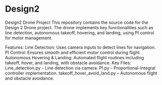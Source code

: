 # Design2
Design2 Drone Project
This repository contains the source code for the Design 2 Drone project. The drone implements key functionalities such as line detection, autonomous takeoff, hovering, and landing, using PI control for motor management.

Features:
Line Detection: Uses camera inputs to detect lines for navigation.
PI Control: Ensures smooth and efficient motor control during flight.
Autonomous Hovering & Landing: Automated flight routines including takeoff, hover, and landing, with obstacle avoidance.
Key Files:
Line_detection.py – Line detection via camera.
PI.py – Proportional-Integral controller implementation.
takeoff_hover_avoid_land.py – Autonomous flight and obstacle avoidance.

